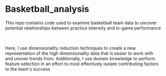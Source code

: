 # Basketball_analysis
This repo contains code used to examine basketball team data to uncover potential relationships between practice intensity and in-game performance

<br><br>
Here, I use dimensionality reduction techniques to create a new representation of the high dimensionality data that is easier to work with and unover trends from. Additionally, I use domain knowledge to perform feature selection in an effort to most effectively isolate contributing factors to the team's success
